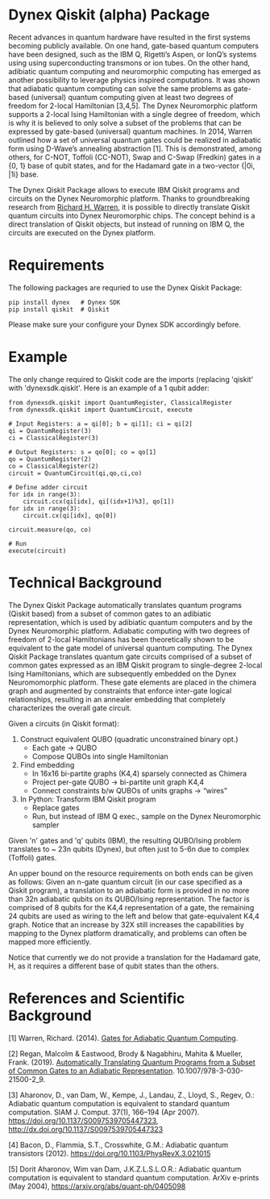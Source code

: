 # Dynex Qiskit (alpha) Package

Recent advances in quantum hardware have resulted in the first systems becoming publicly available. On one hand, gate-based quantum computers have been designed, such as the IBM Q, Rigetti’s Aspen, or IonQ’s systems using using superconducting transmons or ion tubes. On the other hand, adibiatic quantum computing and neuromorphic computing has emerged as another possibility to leverage physics inspired computations. It was shown that adiabatic quantum computing can solve the same problems as gate-based (universal) quantum computing given at least two degrees
of freedom for 2-local Hamiltonian [3,4,5]. The Dynex Neuromorphic platform supports a 2-local Ising
Hamiltonian with a single degree of freedom, which is why it is believed to only solve a subset of the problems that can be expressed by gate-based (universal) quantum machines. In 2014, Warren outlined how a set of universal quantum gates could be realized in adiabatic form using D-Wave’s annealing abstraction [1]. This is demonstrated, among others, for C-NOT, Toffoli (CC-NOT), Swap and C-Swap (Fredkin) gates in a {0, 1} base of qubit states, and for the Hadamard gate in a two-vector {|0i, |1i} base. 

The Dynex Qiskit Package allows to execute IBM Qiskit programs and circuits on the Dynex Neuromorphic platform. Thanks to groundbreaking research from [Richard H. Warren](https://arxiv.org/pdf/1405.2354.pdf), it is possible to directly translate Qiskit quantum circuits into Dynex Neuromorphic chips. The concept behind is a direct translation of Qiskit objects, but instead of running on IBM Q, the circuits are executed on the Dynex platform.

# Requirements

The following packages are requried to use the Dynex Qiskit Package:

```
pip install dynex   # Dynex SDK
pip install qiskit  # Qiskit
```

Please make sure your configure your Dynex SDK accordingly before.

# Example

The only change required to Qiskit code are the imports (replacing 'qiskit' with 'dynexsdk.qiskit'. Here is an example of a 1 qubit adder:

```
from dynexsdk.qiskit import QuantumRegister, ClassicalRegister
from dynexsdk.qiskit import QuantumCircuit, execute

# Input Registers: a = qi[0]; b = qi[1]; ci = qi[2]
qi = QuantumRegister(3)
ci = ClassicalRegister(3)

# Output Registers: s = qo[0]; co = qo[1]
qo = QuantumRegister(2)
co = ClassicalRegister(2)
circuit = QuantumCircuit(qi,qo,ci,co)

# Define adder circuit
for idx in range(3):
    circuit.ccx(qi[idx], qi[(idx+1)%3], qo[1])
for idx in range(3):
    circuit.cx(qi[idx], qo[0])

circuit.measure(qo, co)

# Run
execute(circuit)
```

# Technical Background

The Dynex Qiskit Package automatically translates quantum programs (Qiskit based) from a subset of common gates to an adibiatic representation, which is used by adibiatic quantum computers and by the Dynex Neuromorphic platform. Adiabatic computing with two degrees of freedom of 2-local Hamiltonians has been theoretically shown to be equivalent to the gate model of universal quantum computing. The Dynex Qiskit Package translates quantum gate circuits comprised of a subset of common gates expressed as an IBM Qiskit program to single-degree 2-local Ising Hamiltonians, which are subsequently embedded on the Dynex Neuromomorphic platform. These gate elements are placed in the chimera graph and augmented by constraints that enforce inter-gate logical relationships, resulting in an annealer embedding that completely characterizes the overall gate circuit.

Given a circuits (in Qiskit format):

1. Construct equivalent QUBO (quadratic unconstrained binary opt.)
	- Each gate -> QUBO
	- Compose QUBOs into single Hamiltonian
2. Find embedding
	- In 16x16 bi-partite graphs (K4,4) sparsely connected as Chimera
	- Project per-gate QUBO -> bi-partite unit graph K4,4
	- Connect constraints b/w QUBOs of units graphs -> “wires”
3. In Python: Transform IBM Qiskit program
	- Replace gates
	- Run, but instead of IBM Q exec., sample on the Dynex Neuromorphic sampler

Given 'n' gates and 'q' qubits (IBM), the resulting QUBO/Ising problem translates to ~ 23n qubits (Dynex), but often just to 5-6n due to complex (Toffoli) gates. 

An upper bound on the resource requirements on both ends can be given as follows: Given an n-gate quantum circuit (in our case specified as a Qiskit program), a translation to an adiabatic form is provided in no more than 32n adiabatic qubits on its QUBO/Ising representation. The factor is comprised of 8 qubits for the K4,4 representation of a gate, the remaining 24 qubits are used as wiring to the left and below that gate-equivalent K4,4 graph. Notice that an increase by 32X still increases the capabilities by
mapping to the Dynex platform dramatically, and problems can often be mapped more efficiently.

Notice that currently we do not provide a translation for the Hadamard gate, H, as it requires a different base of qubit states than the others.

# References and Scientific Background

[1] Warren, Richard. (2014). [Gates for Adiabatic Quantum Computing](https://www.researchgate.net/publication/262264335_Gates_for_Adiabatic_Quantum_Computing). 

[2] Regan, Malcolm & Eastwood, Brody & Nagabhiru, Mahita & Mueller, Frank. (2019). [Automatically Translating Quantum Programs from a Subset of Common Gates to an Adiabatic Representation](https://www.researchgate.net/publication/333814539_Automatically_Translating_Quantum_Programs_from_a_Subset_of_Common_Gates_to_an_Adiabatic_Representation). 10.1007/978-3-030-21500-2_9. 

[3] Aharonov, D., van Dam, W., Kempe, J., Landau, Z., Lloyd, S.,
Regev, O.: Adiabatic quantum computation is equivalent to standard quantum computation. SIAM J. Comput. 37(1), 166–194 (Apr 2007). https://doi.org/10.1137/S0097539705447323, http://dx.doi.org/10.1137/S0097539705447323

[4] Bacon, D., Flammia, S.T., Crosswhite, G.M.: Adiabatic quantum transistors (2012). https://doi.org/10.1103/PhysRevX.3.021015

[5] Dorit Aharonov, Wim van Dam, J.K.Z.L.S.L.O.R.: Adiabatic quantum computation is equivalent to standard quantum computation. ArXiv e-prints (May 2004), https://arxiv.org/abs/quant-ph/0405098
